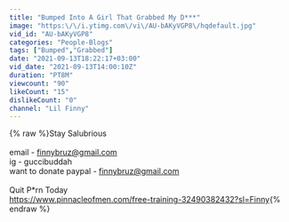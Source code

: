 ```yaml
---
title: "Bumped Into A Girl That Grabbed My D***"
image: "https:\/\/i.ytimg.com\/vi\/AU-bAKyVGP8\/hqdefault.jpg"
vid_id: "AU-bAKyVGP8"
categories: "People-Blogs"
tags: ["Bumped","Grabbed"]
date: "2021-09-13T18:22:17+03:00"
vid_date: "2021-09-13T14:00:10Z"
duration: "PT8M"
viewcount: "90"
likeCount: "15"
dislikeCount: "0"
channel: "Lil Finny"
---
```

{% raw %}Stay Salubrious <br /><br />email - finnybruz@gmail.com<br />ig - guccibuddah <br />want to donate paypal - finnybruz@gmail.com<br /><br />Quit P*rn Today<br /><a rel="nofollow" target="blank" href="https://www.pinnacleofmen.com/free-training-32490382432?sl=Finny">https://www.pinnacleofmen.com/free-training-32490382432?sl=Finny</a>{% endraw %}
